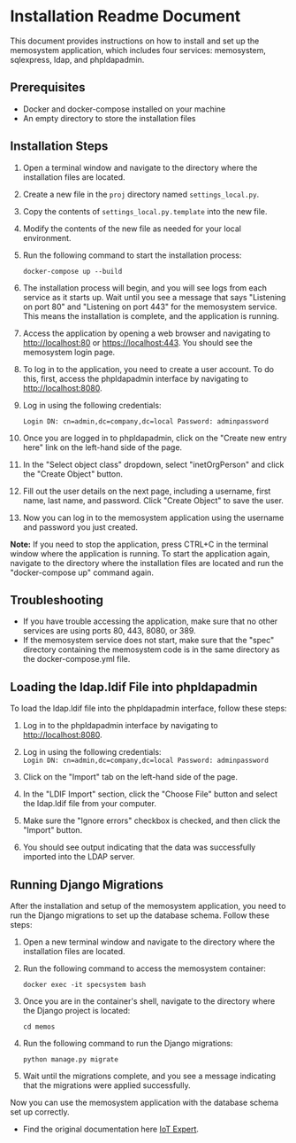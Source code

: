 
# Installation Readme Document

This document provides instructions on how to install and set up the memosystem application, which includes four services: memosystem, sqlexpress, ldap, and phpldapadmin.

## Prerequisites

-   Docker and docker-compose installed on your machine
-   An empty directory to store the installation files


## Installation Steps

1. Open a terminal window and navigate to the directory where the installation files are located.

2. Create a new file in the `proj` directory named `settings_local.py`.

3. Copy the contents of `settings_local.py.template` into the new file.

4. Modify the contents of the new file as needed for your local environment.
    
5. Run the following command to start the installation process:
    
    `docker-compose up --build` 
    
6. The installation process will begin, and you will see logs from each service as it starts up. Wait until you see a message that says "Listening on port 80" and "Listening on port 443" for the memosystem service. This means the installation is complete, and the application is running.
    
7. Access the application by opening a web browser and navigating to [http://localhost:80](http://localhost/) or [https://localhost:443](https://localhost/). You should see the memosystem login page.
    
8. To log in to the application, you need to create a user account. To do this, first, access the phpldapadmin interface by navigating to [http://localhost:8080](http://localhost:8080/).
    
9. Log in using the following credentials:
    
    `Login DN: cn=admin,dc=company,dc=local
    Password: adminpassword` 
    
10. Once you are logged in to phpldapadmin, click on the "Create new entry here" link on the left-hand side of the page.
    
11. In the "Select object class" dropdown, select "inetOrgPerson" and click the "Create Object" button.
    
12. Fill out the user details on the next page, including a username, first name, last name, and password. Click "Create Object" to save the user.
    
13. Now you can log in to the memosystem application using the username and password you just created.
    

**Note:** If you need to stop the application, press CTRL+C in the terminal window where the application is running. To start the application again, navigate to the directory where the installation files are located and run the "docker-compose up" command again.

## Troubleshooting

-   If you have trouble accessing the application, make sure that no other services are using ports 80, 443, 8080, or 389.
-   If the memosystem service does not start, make sure that the "spec" directory containing the memosystem code is in the same directory as the docker-compose.yml file.


## Loading the ldap.ldif File into phpldapadmin

To load the ldap.ldif file into the phpldapadmin interface, follow these steps:

1.  Log in to the phpldapadmin interface by navigating to [http://localhost:8080](http://localhost:8080/).
    
2.  Log in using the following credentials:   
 `Login DN: cn=admin,dc=company,dc=local
    Password: adminpassword` 
    
3.  Click on the "Import" tab on the left-hand side of the page.
    
4.  In the "LDIF Import" section, click the "Choose File" button and select the ldap.ldif file from your computer.
    
5.  Make sure the "Ignore errors" checkbox is checked, and then click the "Import" button.
    
6.  You should see output indicating that the data was successfully imported into the LDAP server.

## Running Django Migrations

After the installation and setup of the memosystem application, you need to run the Django migrations to set up the database schema. Follow these steps:

1.  Open a new terminal window and navigate to the directory where the installation files are located.
    
2.  Run the following command to access the memosystem container:
    
    `docker exec -it specsystem bash` 
    
3.  Once you are in the container's shell, navigate to the directory where the Django project is located:
    
    `cd memos` 
    
4.  Run the following command to run the Django migrations:

    `python manage.py migrate` 
    
5.  Wait until the migrations complete, and you see a message indicating that the migrations were applied successfully.
    

Now you can use the memosystem application with the database schema set up correctly.

-   Find the original documentation here [IoT Expert](https://github.com/iotexpert/specsystem).